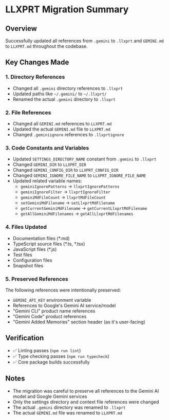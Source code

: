 # LLXPRT Migration Summary

## Overview
Successfully updated all references from `.gemini` to `.llxprt` and `GEMINI.md` to `LLXPRT.md` throughout the codebase.

## Key Changes Made

### 1. Directory References
- Changed all `.gemini` directory references to `.llxprt`
- Updated paths like `~/.gemini/` to `~/.llxprt/`
- Renamed the actual `.gemini` directory to `.llxprt`

### 2. File References
- Changed all `GEMINI.md` references to `LLXPRT.md`
- Updated the actual `GEMINI.md` file to `LLXPRT.md`
- Changed `.geminiignore` references to `.llxprtignore`

### 3. Code Constants and Variables
- Updated `SETTINGS_DIRECTORY_NAME` constant from `.gemini` to `.llxprt`
- Changed `GEMINI_DIR` to `LLXPRT_DIR`
- Changed `GEMINI_CONFIG_DIR` to `LLXPRT_CONFIG_DIR`
- Changed `GEMINI_IGNORE_FILE_NAME` to `LLXPRT_IGNORE_FILE_NAME`
- Updated related variable names:
  - `geminiIgnorePatterns` → `llxprtIgnorePatterns`
  - `geminiIgnoreFilter` → `llxprtIgnoreFilter`
  - `geminiMdFileCount` → `llxprtMdFileCount`
  - `setGeminiMdFilename` → `setLlxprtMdFilename`
  - `getCurrentGeminiMdFilename` → `getCurrentLlxprtMdFilename`
  - `getAllGeminiMdFilenames` → `getAllLlxprtMdFilenames`

### 4. Files Updated
- Documentation files (*.md)
- TypeScript source files (*.ts, *.tsx)
- JavaScript files (*.js)
- Test files
- Configuration files
- Snapshot files

### 5. Preserved References
The following references were intentionally preserved:
- `GEMINI_API_KEY` environment variable
- References to Google's Gemini AI service/model
- "Gemini CLI" product name references
- "Gemini Code" product references
- "Gemini Added Memories" section header (as it's user-facing)

## Verification
- ✅ Linting passes (`npm run lint`)
- ✅ Type checking passes (`npm run typecheck`)
- ✅ Core package builds successfully

## Notes
- The migration was careful to preserve all references to the Gemini AI model and Google Gemini services
- Only the settings directory and context file references were changed
- The actual `.gemini` directory was renamed to `.llxprt`
- The actual `GEMINI.md` file was renamed to `LLXPRT.md`